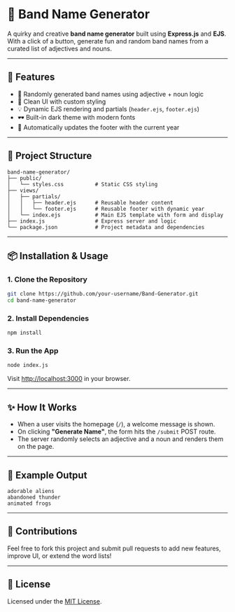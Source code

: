 
# 🎸 Band Name Generator

A quirky and creative **band name generator** built using **Express.js** and **EJS**. With a click of a button, generate fun and random band names from a curated list of adjectives and nouns.

---

## 🚀 Features

- 🎲 Randomly generated band names using adjective + noun logic
- 🌈 Clean UI with custom styling
- 💡 Dynamic EJS rendering and partials (`header.ejs`, `footer.ejs`)
- 🕶️ Built-in dark theme with modern fonts
- 📆 Automatically updates the footer with the current year

---

## 🧱 Project Structure

```
band-name-generator/
├── public/
│   └── styles.css          # Static CSS styling
├── views/
│   ├── partials/
│   │   ├── header.ejs      # Reusable header content
│   │   └── footer.ejs      # Reusable footer with dynamic year
│   └── index.ejs           # Main EJS template with form and display
├── index.js                # Express server and logic
└── package.json            # Project metadata and dependencies
```

---

## 📦 Installation & Usage

### 1. Clone the Repository

```bash
git clone https://github.com/your-username/Band-Generator.git
cd band-name-generator
```

### 2. Install Dependencies

```bash
npm install
```

### 3. Run the App

```bash
node index.js
```

Visit [http://localhost:3000](http://localhost:3000) in your browser.

---

## ✨ How It Works

- When a user visits the homepage (`/`), a welcome message is shown.
- On clicking **"Generate Name"**, the form hits the `/submit` POST route.
- The server randomly selects an adjective and a noun and renders them on the page.

---

## 🧠 Example Output

```
adorable aliens
abandoned thunder
animated frogs
```

---

## 🙌 Contributions

Feel free to fork this project and submit pull requests to add new features, improve UI, or extend the word lists!

---

## 📄 License

Licensed under the [MIT License](LICENSE).
